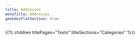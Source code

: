 ```yaml
---
title: Addresses
menuTitle: Addresses 
geekdocFlatSection: true
---
```


{{% children titlePages="Tests" titleSections="Categories" %}}